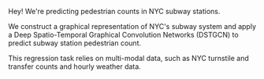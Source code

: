 Hey! We're predicting pedestrian counts in NYC subway stations.

We construct a graphical representation of NYC's subway system and apply a Deep Spatio-Temporal Graphical Convolution Networks (DSTGCN) to predict subway station pedestrian count. 

This regression task relies on multi-modal data, such as NYC turnstile and transfer counts and hourly weather data. 
